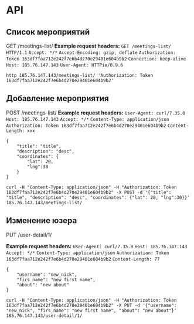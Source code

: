 
API
===
Список мероприятий
------------------
GET /meetings-list/
**Example request headers:**
`GET /meetings-list/ HTTP/1.1`
`Accept: */*`
`Accept-Encoding: gzip, deflate`
`Authorization: Token 163df7faa712e242f7e6b4d270e29401e604b9b2`
`Connection: keep-alive`
`Host: 185.76.147.143`
`User-Agent: HTTPie/0.9.6`

`http 185.76.147.143/meetings-list/ 'Authorization: Token 163df7faa712e242f7e6b4d270e29401e604b9b2'`

Добавление мероприятия
----------------------
POST /meetings-list/
**Example request headers:**
`User-Agent: curl/7.35.0`
`Host: 185.76.147.143`
`Accept: */*`
`Content-Type: application/json`
`Authorization: Token 163df7faa712e242f7e6b4d270e29401e604b9b2`
`Content-Length: xxx`

```
{
    "title": "title", 
    "description": "desc", 
    "coordinates": {
        "lat": 20, 
        "lng":30
    }
}
```
`curl -H "Content-Type: application/json" -H "Authorization: Token 163df7faa712e242f7e6b4d270e29401e604b9b2" -X POST -d '{"title": "title", "description": "desc", "coordinates": {"lat": 20, "lng":30}}' 185.76.147.143/meetings-list/`

Изменение юзера
---------------
PUT /user-detail/1/

**Example request headers:**
`User-Agent: curl/7.35.0`
`Host: 185.76.147.143`
`Accept: */*`
`Content-Type: application/json`
`Authorization: Token 163df7faa712e242f7e6b4d270e29401e604b9b2`
`Content-Length: 77`

```
{
    "username": "new_nick", 
    "firs_name": "new first name", 
    "about": "new about"
}
```
`curl -H "Content-Type: application/json" -H "Authorization: Token 163df7faa712e242f7e6b4d270e29401e604b9b2" -X PUT -d '{"username": "new_nick", "firs_name": "new first name", "about": "new about"}' 185.76.147.143/user-detail/1/`